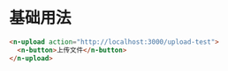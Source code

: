 # 基础用法
```html
<n-upload action="http://localhost:3000/upload-test">
  <n-button>上传文件</n-button>
</n-upload>
```